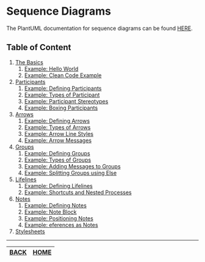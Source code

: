 # Sequence Diagrams

The PlantUML documentation for sequence diagrams can be found [HERE](https://plantuml.com/sequence-diagram).

## Table of Content

1. [The Basics](./01_Hello_World/README.md)
    1. [Example: Hello World](01_Hello_World/01_hello_world.plantuml)
    1. [Example: Clean Code Example](01_Hello_World/02_clean_and_readable.plantuml) 
1. [Participants](./02_Participants)
    1. [Example: Defining Participants](02_Participants/01_defining_participants.plantuml)
    1. [Example: Types of Participant](02_Participants/02_participant_types.plantuml)
    1. [Example: Participant Stereotypes](02_Participants/03_participant_stereotypes.plantuml)
    1. [Example: Boxing Participants](02_Participants/04_boxing_participants.plantuml)
1. [Arrows](./03_Arrows)
    1. [Example: Defining Arrows](03_Arrows/01_defining_arrows.plantuml)
    1. [Example: Types of Arrows](03_Arrows/02_arrow_types.plantuml)
    1. [Example: Arrow Line Styles](03_Arrows/03_arrow_line_types.plantuml)
    1. [Example: Arrow Messages](03_Arrows/04_arrow_messages.plantuml)
1. [Groups](./04_Groups)
    1. [Example: Defining Groups](04_Groups/01_defining_groups.plantuml)
    1. [Example: Types of Groups](04_Groups/02_group_types.plantuml)
    1. [Example: Adding Messages to Groups](04_Groups/03_group_messages.plantuml)
    1. [Example: Splitting Groups using Else](04_Groups/04_group_else_splitting.plantuml)
1. [Lifelines](./05_Lifelines)
    1. [Example: Defining Lifelines](05_Lifelines/01_defining_lifelines.plantuml)
    1. [Example: Shortcuts and Nested Processes](05_Lifelines/02_nested_process_lifelines.plantuml)
1. [Notes](./06_Notes)
    1. [Example: Defining Notes](06_Notes/01_defining_notes.plantuml)
    1. [Example: Note Block](06_Notes/02_block_notes.plantuml)
    1. [Example: Positioning Notes](06_Notes/03_positioning_notes.plantuml)
    1. [Example: eferences as Notes](06_Notes/04_references_vs_notes.plantuml)
1. [Stylesheets](../stylesheets/README.md)
    
   
________

| [BACK](../README.md) | [HOME](../README.md) |
|:--------------------:|:--------------------:|
